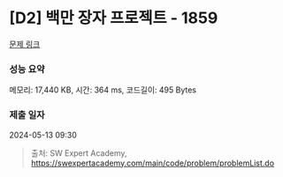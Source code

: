 # [D2] 백만 장자 프로젝트 - 1859 

[문제 링크](https://swexpertacademy.com/main/code/problem/problemDetail.do?contestProbId=AV5LrsUaDxcDFAXc) 

### 성능 요약

메모리: 17,440 KB, 시간: 364 ms, 코드길이: 495 Bytes

### 제출 일자

2024-05-13 09:30



> 출처: SW Expert Academy, https://swexpertacademy.com/main/code/problem/problemList.do